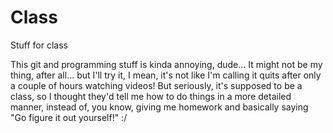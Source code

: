 Class
=====

Stuff for class

This git and programming stuff is kinda annoying, dude... It might not be my thing, after all... but I'll try it, I mean, it's not like I'm calling it quits after only a couple of hours watching videos! But seriously, it's supposed to be a class, so I thought they'd tell me how to do things in a more detailed manner, instead of, you know, giving me homework and basically saying "Go figure it out yourself!" :/
